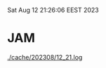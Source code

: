 Sat Aug 12 21:26:06 EEST 2023
# JAM
<a href='./cache/202308/12_21.log'>./cache/202308/12_21.log</a>
